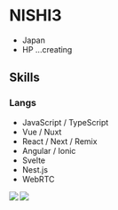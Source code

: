 # NISHI3
* Japan
* HP ...creating 

## Skills
### Langs
* JavaScript / TypeScript
* Vue / Nuxt
* React / Next / Remix
* Angular / Ionic
* Svelte
* Nest.js
* WebRTC


<a href="https://github.com/anuraghazra/github-readme-stats">
  <img align="left" src="https://github-readme-stats.vercel.app/api?username=NISHI3&count_private=true" />
</a>
<a href="https://github.com/anuraghazra/github-readme-stats">
  <img align="left" src="https://github-readme-stats.vercel.app/api/top-langs/?username=NISHI3&layout=compact" />
</a>
